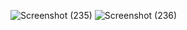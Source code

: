 ![Screenshot (235)](https://github.com/Berlin629252/CCNA/assets/66897078/9489a5e2-7033-4072-8721-0510f6e4618b)
![Screenshot (236)](https://github.com/Berlin629252/CCNA/assets/66897078/dd01a034-710b-454e-98d8-6f16b22568f1)

